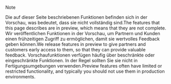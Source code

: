 > [!Note]
> <span data-ttu-id="7bc6e-101">Die auf dieser Seite beschriebenen Funktionen befinden sich in der Vorschau, was bedeutet, dass sie nicht vollständig sind.</span><span class="sxs-lookup"><span data-stu-id="7bc6e-101">The features that this page describes are in preview, which means that they are not complete.</span></span> <span data-ttu-id="7bc6e-102">Wir veröffentlichen Funktionen in der Vorschau, um Partnern und Kunden einen frühzeitigen Zugriff zu ermöglichen, damit sie wertvolles Feedback geben können.</span><span class="sxs-lookup"><span data-stu-id="7bc6e-102">We release features in preview to give partners and customers early access to them, so that they can provide valuable feedback.</span></span> <span data-ttu-id="7bc6e-103">Vorschaufunktionen verfügen häufig über beschränkte oder eingeschränkte Funktionen. In der Regel sollten Sie sie nicht in Fertigungsumgebungen verwenden.</span><span class="sxs-lookup"><span data-stu-id="7bc6e-103">Preview features often have limited or restricted functionality, and typically you should not use them in production environments.</span></span>